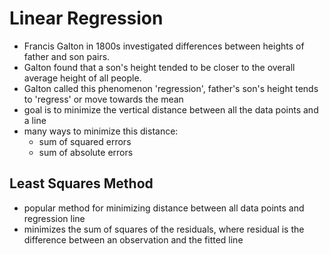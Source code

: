 # Linear Regression

* Francis Galton in 1800s investigated differences between heights of father and son pairs.
* Galton found that a son's height tended to be closer to the overall average height of all people.
* Galton called this phenomenon 'regression', father's son's height tends to 'regress' or move towards the mean
* goal is to minimize the vertical distance between all the data points and a line
* many ways to minimize this distance:
  * sum of squared errors
  * sum of absolute errors

## Least Squares Method

* popular method for minimizing distance between all data points and regression line
* minimizes the sum of squares of the residuals, where residual is the difference between an observation and the fitted line

